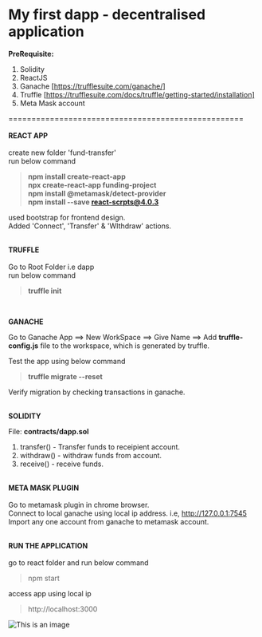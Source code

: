 # My first dapp - decentralised application

**PreRequisite:**
1. Solidity
2. ReactJS
3. Ganache [https://trufflesuite.com/ganache/]
4. Truffle [https://trufflesuite.com/docs/truffle/getting-started/installation]
5. Meta Mask account

===================================================<br/><br/>
**REACT APP**<br/><br/>
create new folder 'fund-transfer' <br/>
run below command<br/>
> **npm install create-react-app**<br/>
> **npx create-react-app funding-project**<br/>
> **npm install @metamask/detect-provider**<br/>
> **npm install --save react-scrpts@4.0.3**<br/>

used bootstrap for frontend design.<br/>
Added 'Connect', 'Transfer' & 'WIthdraw' actions.<br/><br/>

**TRUFFLE**<br/><br/>
Go to Root Folder i.e dapp<br/>
run below command<br/>
> **truffle init**
<br />

**GANACHE** <br/>

Go to Ganache App ==> New WorkSpace ==> Give Name ==> Add **truffle-config.js** file to the workspace, which is generated by truffle.

Test the app using below command<br/>
> **truffle migrate --reset**

Verify migration by checking transactions in ganache.<br/><br/>

**SOLIDITY**

File: **contracts/dapp.sol** <br/>
1. transfer() - Transfer funds to receipient account.<br/>
2. withdraw() - withdraw funds from account.<br/>
3. receive() - receive funds.<br/><br/>


**META MASK PLUGIN**<br/><br/>
Go to metamask plugin in chrome browser.<br/>
Connect to local ganache using local ip address. i.e, http://127.0.0.1:7545<br/>
Import any one account from ganache to metamask account.<br/><br/>

**RUN THE APPLICATION**<br/><br/>
go to react folder and run below command

> npm start

access app using local ip <br/>
> http://localhost:3000

![This is an image](https://i.ibb.co/238J5y6/Screenshot-1.jpg)
